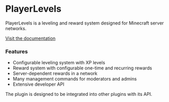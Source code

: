 # PlayerLevels
PlayerLevels is a leveling and reward system designed for Minecraft server networks.

[Visit the documentation](https://jandie1505.github.io/PlayerLevels)

### Features
- Configurable leveling system with XP levels
- Reward system with configurable one-time and recurring rewards
- Server-dependent rewards in a network
- Many management commands for moderators and admins
- Extensive developer API
  
The plugin is designed to be integrated into other plugins with its API.
